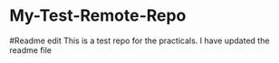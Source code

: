 # My-Test-Remote-Repo
#Readme edit
This is a test repo for the practicals. I have updated the readme file
